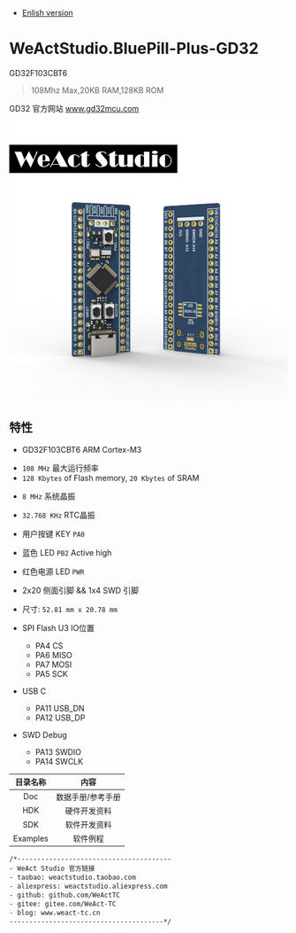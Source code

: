 * [Enlish version](./README.md)
# WeActStudio.BluePill-Plus-GD32
GD32F103CBT6
> 108Mhz Max,20KB RAM,128KB ROM

GD32 官方网站 www.gd32mcu.com

![display](Images/BluePillPlus.jpg)

## 特性
* GD32F103CBT6 ARM Cortex-M3
+ `108 MHz` 最大运行频率
+ `128 Kbytes` of Flash memory, `20 Kbytes` of SRAM
* `8 MHz` 系统晶振
* `32.768 KHz` RTC晶振
* 用户按键 KEY `PA0`
* 蓝色 LED `PB2` Active high
* 红色电源 LED `PWR`
* 2x20 侧面引脚 && 1x4 SWD 引脚
* 尺寸: `52.81 mm x 20.78 mm`

* SPI Flash U3 IO位置
  * PA4  CS
  * PA6  MISO
  * PA7  MOSI
  * PA5  SCK
* USB C
  * PA11  USB_DN
  * PA12  USB_DP
* SWD Debug
  * PA13  SWDIO
  * PA14  SWCLK

|目录名称|内容|
| :--:|:--:|
|Doc| 数据手册/参考手册|
|HDK| 硬件开发资料|
|SDK|软件开发资料|
|Examples|软件例程|

```
/*---------------------------------------
- WeAct Studio 官方链接
- taobao: weactstudio.taobao.com
- aliexpress: weactstudio.aliexpress.com
- github: github.com/WeActTC
- gitee: gitee.com/WeAct-TC
- blog: www.weact-tc.cn
---------------------------------------*/
```